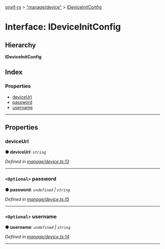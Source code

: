 [onvif-rx](../README.md) > ["manage/device"](../modules/_manage_device_.md) > [IDeviceInitConfig](../interfaces/_manage_device_.ideviceinitconfig.md)

# Interface: IDeviceInitConfig

## Hierarchy

**IDeviceInitConfig**

## Index

### Properties

* [deviceUrl](_manage_device_.ideviceinitconfig.md#deviceurl)
* [password](_manage_device_.ideviceinitconfig.md#password)
* [username](_manage_device_.ideviceinitconfig.md#username)

---

## Properties

<a id="deviceurl"></a>

###  deviceUrl

**● deviceUrl**: *`string`*

*Defined in [manage/device.ts:13](https://github.com/patrickmichalina/onvif-rx/blob/1596479/src/manage/device.ts#L13)*

___
<a id="password"></a>

### `<Optional>` password

**● password**: *`undefined` \| `string`*

*Defined in [manage/device.ts:15](https://github.com/patrickmichalina/onvif-rx/blob/1596479/src/manage/device.ts#L15)*

___
<a id="username"></a>

### `<Optional>` username

**● username**: *`undefined` \| `string`*

*Defined in [manage/device.ts:14](https://github.com/patrickmichalina/onvif-rx/blob/1596479/src/manage/device.ts#L14)*

___

